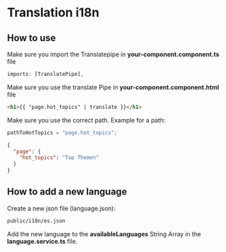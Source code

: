 # Translation i18n

## How to use

Make sure you import the Translatepipe in **your-component.component.ts** file

```ts
imports: [TranslatePipe],
```

Make sure you use the translate Pipe in **your-component.component.html** file

```html
<h1>{{ "page.hot_topics" | translate }}</h1>
```

Make sure you use the correct path. Example for a path:

```ts
pathToHotTopics = "page.hot_topics";
```

```json
{
  "page": {
    "hot_topics": "Top Themen"
  }
}
```

## How to add a new language

Create a new json file (language.json):

```bash
public/i18n/es.json
```

Add the new language to the **availableLanguages** String Array in the **language.service.ts** file.

